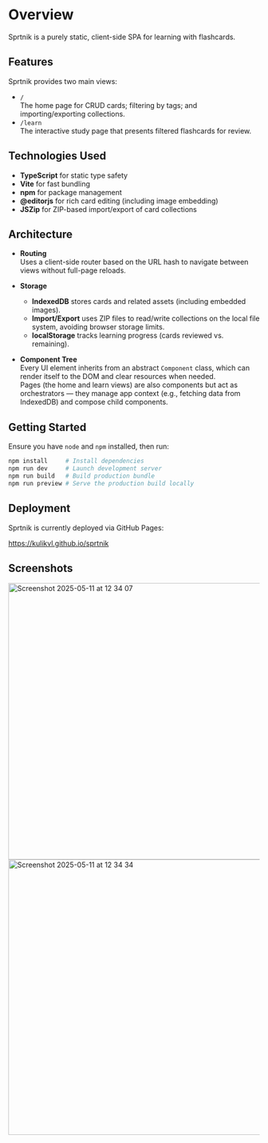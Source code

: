 # Overview

Sprtnik is a purely static, client-side SPA for learning with flashcards.

## Features

Sprtnik provides two main views:

- `/`  
  The home page for CRUD cards; filtering by tags; and importing/exporting collections.
- `/learn`  
  The interactive study page that presents filtered flashcards for review.

## Technologies Used

- **TypeScript** for static type safety
- **Vite** for fast bundling
- **npm** for package management
- **@editorjs** for rich card editing (including image embedding)
- **JSZip** for ZIP-based import/export of card collections

## Architecture

- **Routing**  
  Uses a client-side router based on the URL hash to navigate between views without full-page reloads.

- **Storage**

  - **IndexedDB** stores cards and related assets (including embedded images).
  - **Import/Export** uses ZIP files to read/write collections on the local file system, avoiding browser storage limits.
  - **localStorage** tracks learning progress (cards reviewed vs. remaining).

- **Component Tree**  
  Every UI element inherits from an abstract `Component` class, which can render itself to the DOM and clear resources when needed.  
  Pages (the home and learn views) are also components but act as orchestrators — they manage app context (e.g., fetching data from IndexedDB) and compose child components.

## Getting Started

Ensure you have `node` and `npm` installed, then run:

```bash
npm install     # Install dependencies
npm run dev     # Launch development server
npm run build   # Build production bundle
npm run preview # Serve the production build locally
```

## Deployment

Sprtnik is currently deployed via GitHub Pages:

https://kulikvl.github.io/sprtnik

## Screenshots

<img width="553" alt="Screenshot 2025-05-11 at 12 34 07" src="https://github.com/user-attachments/assets/0ec288ec-8021-475d-8d49-c21560d33b22" />

<img width="551" alt="Screenshot 2025-05-11 at 12 34 34" src="https://github.com/user-attachments/assets/d934390e-7768-49a8-81ea-8fce42add0f4" />

